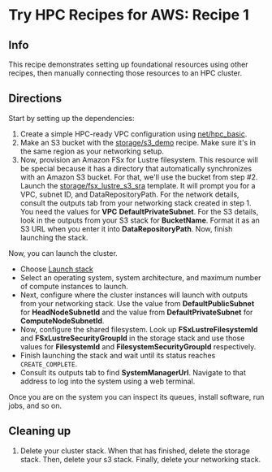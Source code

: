 # Try HPC Recipes for AWS: Recipe 1

## Info

This recipe demonstrates setting up foundational resources using other recipes, then manually connecting those resources to an HPC cluster. 

## Directions

Start by setting up the dependencies:

1. Create a simple HPC-ready VPC configuration using [net/hpc_basic](../../net/hpc_basic/).
2. Make an S3 bucket with the [storage/s3_demo](../../storage/s3_demo/) recipe. Make sure it's in the same region as your networking setup.
3. Now, provision an Amazon FSx for Lustre filesystem. This resource will be special because it has a directory that automatically synchronizes with an Amazon S3 bucket. For that, we'll use the bucket from step #2. Launch the [storage/fsx_lustre_s3_sra](../../storage/fsx_lustre_s3_dra/) template. It will prompt you for a VPC, subnet ID, and DataRepositoryPath. For the network details, consult the outputs tab from your networking stack created in step 1. You need the values for **VPC** **DefaultPrivateSubnet**. For the S3 details, look in the outputs from your S3 stack for **BucketName**. Format it as an S3 URL when you enter it into **DataRepositoryPath**. Now, finish launching the stack. 

Now, you can launch the cluster.

* Choose [Launch stack](https://console.aws.amazon.com/cloudformation/home?region=us-east-2#/stacks/create/review?stackName=try-recipes-1&templateURL=https://aws-hpc-recipes.s3.us-east-1.amazonaws.com/main/recipes/training/try_recipes_1/assets/manual.yaml)
* Select an operating system, system architecture, and maximum number of compute instances to launch. 
* Next, configure where the cluster instances will launch with outputs from your networking stack. Use the value from **DefaultPublicSubnet** for **HeadNodeSubnetId** and the value from **DefaultPrivateSubnet** for **ComputeNodeSubnetId**. 
* Now, configure the shared filesystem. Look up **FSxLustreFilesystemId** and **FSxLustreSecurityGroupId** in the storage stack and use those values for **FilesystemId** and **FilesystemSecurityGroupId** respectively. 
* Finish launching the stack and wait until its status reaches `CREATE_COMPLETE`. 
* Consult its outputs tab to find **SystemManagerUrl**. Navigate to that address to log into the system using a web terminal. 

Once you are on the system you can inspect its queues, install software, run jobs, and so on. 

## Cleaning up

1. Delete your cluster stack. When that has finished, delete the storage stack. Then, delete your s3 stack. Finally, delete your networking stack. 
